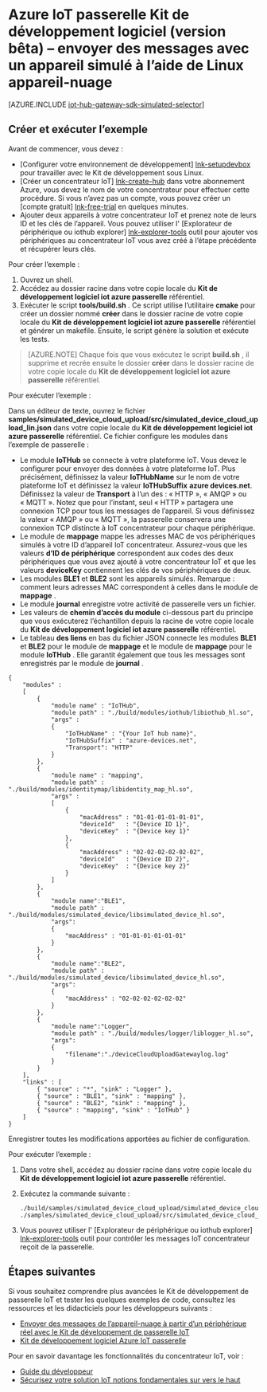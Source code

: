 <properties
    pageTitle="Simuler un appareil avec le Kit de développement de passerelle IoT | Microsoft Azure"
    description="Azure IoT passerelle SDK procédure pas à pas pour illustrer télémétrie envoi d’un appareil simulé à l’aide du Kit de développement Azure IoT passerelle à l’aide de Linux."
    services="iot-hub"
    documentationCenter=""
    authors="chipalost"
    manager="timlt"
    editor=""/>

<tags
     ms.service="iot-hub"
     ms.devlang="cpp"
     ms.topic="article"
     ms.tgt_pltfrm="na"
     ms.workload="na"
     ms.date="08/29/2016"
     ms.author="andbuc"/>


# <a name="azure-iot-gateway-sdk-beta--send-device-to-cloud-messages-with-a-simulated-device-using-linux"></a>Azure IoT passerelle Kit de développement logiciel (version bêta) – envoyer des messages avec un appareil simulé à l’aide de Linux appareil-nuage

[AZURE.INCLUDE [iot-hub-gateway-sdk-simulated-selector](../../includes/iot-hub-gateway-sdk-simulated-selector.md)]

## <a name="build-and-run-the-sample"></a>Créer et exécuter l’exemple

Avant de commencer, vous devez :

- [Configurer votre environnement de développement] [ lnk-setupdevbox] pour travailler avec le Kit de développement sous Linux.
- [Créer un concentrateur IoT] [ lnk-create-hub] dans votre abonnement Azure, vous devez le nom de votre concentrateur pour effectuer cette procédure. Si vous n’avez pas un compte, vous pouvez créer un [compte gratuit] [ lnk-free-trial] en quelques minutes.
- Ajouter deux appareils à votre concentrateur IoT et prenez note de leurs ID et les clés de l’appareil. Vous pouvez utiliser l' [Explorateur de périphérique ou iothub explorer] [ lnk-explorer-tools] outil pour ajouter vos périphériques au concentrateur IoT vous avez créé à l’étape précédente et récupérer leurs clés.

Pour créer l’exemple :

1. Ouvrez un shell.
2. Accédez au dossier racine dans votre copie locale du **Kit de développement logiciel iot azure passerelle** référentiel.
3. Exécuter le script **tools/build.sh** . Ce script utilise l’utilitaire **cmake** pour créer un dossier nommé **créer** dans le dossier racine de votre copie locale du **Kit de développement logiciel iot azure passerelle** référentiel et générer un makefile. Ensuite, le script génère la solution et exécute les tests.

> [AZURE.NOTE]  Chaque fois que vous exécutez le script **build.sh** , il supprime et recrée ensuite le dossier **créer** dans le dossier racine de votre copie locale du **Kit de développement logiciel iot azure passerelle** référentiel.

Pour exécuter l’exemple :

Dans un éditeur de texte, ouvrez le fichier **samples/simulated_device_cloud_upload/src/simulated_device_cloud_upload_lin.json** dans votre copie locale du **Kit de développement logiciel iot azure passerelle** référentiel. Ce fichier configure les modules dans l’exemple de passerelle :

- Le module **IoTHub** se connecte à votre plateforme IoT. Vous devez le configurer pour envoyer des données à votre plateforme IoT. Plus précisément, définissez la valeur **IoTHubName** sur le nom de votre plateforme IoT et définissez la valeur **IoTHubSuffix** **azure devices.net**. Définissez la valeur de **Transport** à l’un des : « HTTP », « AMQP » ou « MQTT ». Notez que pour l’instant, seul « HTTP » partagera une connexion TCP pour tous les messages de l’appareil. Si vous définissez la valeur « AMQP » ou « MQTT », la passerelle conservera une connexion TCP distincte à IoT concentrateur pour chaque périphérique.
- Le module de **mappage** mappe les adresses MAC de vos périphériques simulés à votre ID d’appareil IoT concentrateur. Assurez-vous que les valeurs **d’ID de périphérique** correspondent aux codes des deux périphériques que vous avez ajouté à votre concentrateur IoT et que les valeurs **deviceKey** contiennent les clés de vos périphériques de deux.
- Les modules **BLE1** et **BLE2** sont les appareils simulés. Remarque : comment leurs adresses MAC correspondent à celles dans le module de **mappage** .
- Le module **journal** enregistre votre activité de passerelle vers un fichier.
- Les valeurs de **chemin d’accès du module** ci-dessous part du principe que vous exécuterez l’échantillon depuis la racine de votre copie locale du **Kit de développement logiciel iot azure passerelle** référentiel.
- Le tableau **des liens** en bas du fichier JSON connecte les modules **BLE1** et **BLE2** pour le module de **mappage** et le module de **mappage** pour le module **IoTHub** . Elle garantit également que tous les messages sont enregistrés par le module de **journal** .

```
{
    "modules" :
    [ 
        {
            "module name" : "IoTHub",
            "module path" : "./build/modules/iothub/libiothub_hl.so",
            "args" : 
            {
                "IoTHubName" : "{Your IoT hub name}",
                "IoTHubSuffix" : "azure-devices.net",
                "Transport": "HTTP"
            }
        },
        {
            "module name" : "mapping",
            "module path" : "./build/modules/identitymap/libidentity_map_hl.so",
            "args" : 
            [
                {
                    "macAddress" : "01-01-01-01-01-01",
                    "deviceId"   : "{Device ID 1}",
                    "deviceKey"  : "{Device key 1}"
                },
                {
                    "macAddress" : "02-02-02-02-02-02",
                    "deviceId"   : "{Device ID 2}",
                    "deviceKey"  : "{Device key 2}"
                }
            ]
        },
        {
            "module name":"BLE1",
            "module path" : "./build/modules/simulated_device/libsimulated_device_hl.so",
            "args":
            {
                "macAddress" : "01-01-01-01-01-01"
            }
        },
        {
            "module name":"BLE2",
            "module path" : "./build/modules/simulated_device/libsimulated_device_hl.so",
            "args":
            {
                "macAddress" : "02-02-02-02-02-02"
            }
        },
        {
            "module name":"Logger",
            "module path" : "./build/modules/logger/liblogger_hl.so",
            "args":
            {
                "filename":"./deviceCloudUploadGatewaylog.log"
            }
        }
    ],
    "links" : [
        { "source" : "*", "sink" : "Logger" },
        { "source" : "BLE1", "sink" : "mapping" },
        { "source" : "BLE2", "sink" : "mapping" },
        { "source" : "mapping", "sink" : "IoTHub" }
    ]
}

```

Enregistrer toutes les modifications apportées au fichier de configuration.

Pour exécuter l’exemple :

1. Dans votre shell, accédez au dossier racine dans votre copie locale du **Kit de développement logiciel iot azure passerelle** référentiel.
2. Exécutez la commande suivante :

    ```
    ./build/samples/simulated_device_cloud_upload/simulated_device_cloud_upload_sample ./samples/simulated_device_cloud_upload/src/simulated_device_cloud_upload_lin.json
    ```

3. Vous pouvez utiliser l' [Explorateur de périphérique ou iothub explorer] [ lnk-explorer-tools] outil pour contrôler les messages IoT concentrateur reçoit de la passerelle.

## <a name="next-steps"></a>Étapes suivantes

Si vous souhaitez comprendre plus avancées le Kit de développement de passerelle IoT et tester les quelques exemples de code, consultez les ressources et les didacticiels pour les développeurs suivants :

- [Envoyer des messages de l’appareil-nuage à partir d’un périphérique réel avec le Kit de développement de passerelle IoT][lnk-physical-device]
- [Kit de développement logiciel Azure IoT passerelle][lnk-gateway-sdk]

Pour en savoir davantage les fonctionnalités du concentrateur IoT, voir :

- [Guide du développeur][lnk-devguide]
- [Sécurisez votre solution IoT notions fondamentales sur vers le haut][lnk-securing]

<!-- Links -->
[lnk-setupdevbox]: https://github.com/Azure/azure-iot-gateway-sdk/blob/master/doc/devbox_setup.md
[lnk-free-trial]: https://azure.microsoft.com/pricing/free-trial/
[lnk-explorer-tools]: https://github.com/Azure/azure-iot-sdks/blob/master/doc/manage_iot_hub.md
[lnk-gateway-sdk]: https://github.com/Azure/azure-iot-gateway-sdk/

[lnk-physical-device]: iot-hub-gateway-sdk-physical-device.md

[lnk-devguide]: iot-hub-devguide.md
[lnk-securing]: iot-hub-security-ground-up.md
[lnk-create-hub]: iot-hub-create-through-portal.md